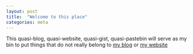```yaml
---
layout: post
title:  "Welcome to this place"
categories: meta
---
```


This quasi-blog, quasi-website, quasi-gist, quasi-pastebin will serve as my bin to put things that do not really belong to [my blog][blog] or [my website][website]

[blog]: http://asdofindia.blogspot.com
[website]: http://learnlearn.in
